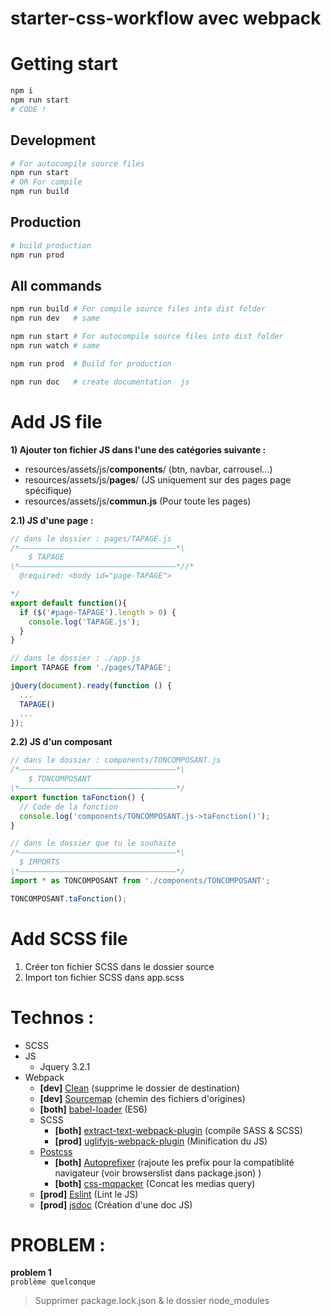 # starter-css-workflow avec webpack

# Getting start
```bash
npm i
npm run start
# CODE !
```
## Development
```bash
# For autocompile source files
npm run start
# OR For compile 
npm run build
```
## Production
```bash
# build production
npm run prod
```

## All commands
```bash
npm run build # For compile source files into dist folder
npm run dev   # same

npm run start # For autocompile source files into dist folder
npm run watch # same

npm run prod  # Build for production

npm run doc   # create documentation  js
```

# Add JS file
**1) Ajouter ton fichier JS dans l'une des catégories suivante :**
- resources/assets/js/<b>components</b>/ (btn, navbar, carrousel...)
- resources/assets/js/<b>pages</b>/ (JS uniquement sur des pages page spécifique)
- resources/assets/js/<b>commun.js</b> (Pour toute les pages)

**2.1) JS d'une page :**
```js
// dans le dossier : pages/TAPAGE.js
/*———————————————————————————————————*\
    $ TAPAGE
\*———————————————————————————————————*//*
  @required: <body id="page-TAPAGE">

*/
export default function(){
  if ($('#page-TAPAGE').length > 0) {
    console.log('TAPAGE.js');
  }
}
```
```js
// dans le dossier : ./app.js
import TAPAGE from './pages/TAPAGE';

jQuery(document).ready(function () {
  ...
  TAPAGE()
  ...
});
```

**2.2) JS d'un composant**
```js
// dans le dossier : components/TONCOMPOSANT.js
/*———————————————————————————————————*\
    $ TONCOMPOSANT
\*———————————————————————————————————*/
export function taFonction() {
  // Code de la fonction
  console.log('components/TONCOMPOSANT.js->taFonction()');
}
```
```js
// dans le dossier que tu le souhaite
/*———————————————————————————————————*\
  $ IMPORTS
\*———————————————————————————————————*/
import * as TONCOMPOSANT from './components/TONCOMPOSANT';

TONCOMPOSANT.taFonction();
```

# Add SCSS file
1) Créer ton fichier SCSS dans le dossier source
2) Import ton fichier SCSS dans app.scss

# Technos :
- SCSS
- JS
  - Jquery 3.2.1
- Webpack
  - **[dev]**  [Clean](https://github.com/johnagan/clean-webpack-plugin) (supprime le dossier de destination)
  - **[dev]**  [Sourcemap](https://webpack.js.org/configuration/devtool/) (chemin des fichiers d'origines)
  - **[both]** [babel-loader](https://github.com/babel/babel-loader) (ES6)
  - SCSS
    - **[both]** [extract-text-webpack-plugin](https://github.com/webpack-contrib/extract-text-webpack-plugin) (compile SASS & SCSS)
    - **[prod]** [uglifyjs-webpack-plugin](https://github.com/webpack-contrib/uglifyjs-webpack-plugin) (Minification du JS)
  - [Postcss](https://github.com/postcss/postcss-loader)
    - **[both]** [Autoprefixer](https://github.com/postcss/autoprefixer) (rajoute les prefix pour la compatiblité navigateur (voir browserslist dans package.json) )
    - **[both]** [css-mqpacker](https://github.com/hail2u/node-css-mqpacker) (Concat les medias query) 
  - **[prod]** [Eslint](https://github.com/MoOx/eslint-loader) (Lint le JS)
  - **[prod]** [jsdoc](https://github.com/tcoopman/image-webpack-loader) (Création d'une doc JS)


# PROBLEM :
**problem 1**
<br>`problème quelconque`
> Supprimer package.lock.json & le dossier node_modules
